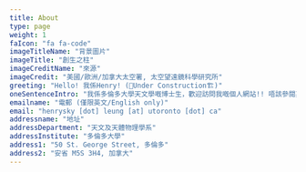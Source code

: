 ```yaml
---
title: About
type: page
weight: 1
faIcon: "fa fa-code"
imageTitleName: "背景圖片"
imageTitle: "創生之柱"
imageCreditName: "來源"
imageCredit: "美國/歐洲/加拿大太空署, 太空望遠鏡科學研究所"
greeting: "Hello! 我係Henry! (🚧Under Construction🏗️)"
oneSentenceIntro: "我係多倫多大學天文學嘅博士生，歡迎訪問我嘅個人網站!! 唔該參閱英文版本去睇最新資訊."
emailname: "電郵 (僅限英文/English only)"
email: "henrysky [dot] leung [at] utoronto [dot] ca"
addressname: "地址"
addressDepartment: "天文及天體物理學系"
addressInstitute: "多倫多大學"
address1: "50 St. George Street, 多倫多"
address2: "安省 M5S 3H4, 加拿大"
---
```

